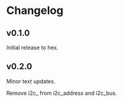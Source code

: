 # Changelog

## v0.1.0

Initial release to hex.

## v0.2.0

Minor text updates.

Remove i2c_ from i2c_address and i2c_bus. 